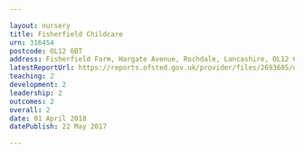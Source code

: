 ```yaml
---

layout: nursery
title: Fisherfield Childcare
urn: 316454
postcode: OL12 6BT
address: Fisherfield Farm, Hargate Avenue, Rochdale, Lancashire, OL12 6BT
latestReportUrl: https://reports.ofsted.gov.uk/provider/files/2693605/urn/316454.pdf
teaching: 2
development: 2
leadership: 2
outcomes: 2
overall: 2
date: 01 April 2018 
datePublish: 22 May 2017

---
```

